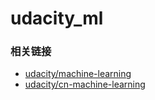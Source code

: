 # udacity_ml

### 相关链接
* [udacity/machine-learning](https://github.com/udacity/machine-learning/tree/master/projects)
* [udacity/cn-machine-learning](https://github.com/udacity/cn-machine-learning)